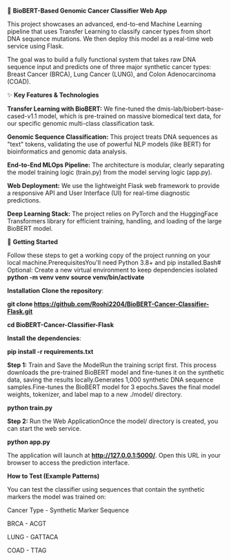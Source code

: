 🧬 **BioBERT-Based Genomic Cancer Classifier Web App**

This project showcases an advanced, end-to-end Machine Learning pipeline that uses Transfer Learning to classify cancer types from short DNA sequence mutations. We then deploy this model as a real-time web service using Flask.

The goal was to build a fully functional system that takes raw DNA sequence input and predicts one of three major synthetic cancer types: Breast Cancer (BRCA), Lung Cancer (LUNG), and Colon Adenocarcinoma (COAD).


✨ **Key Features & Technologies**

**Transfer Learning with BioBERT:** We fine-tuned the dmis-lab/biobert-base-cased-v1.1 model, which is pre-trained on massive biomedical text data, for our specific genomic multi-class classification task.

**Genomic Sequence Classification:** This project treats DNA sequences as "text" tokens, validating the use of powerful NLP models (like BERT) for bioinformatics and genomic data analysis.

**End-to-End MLOps Pipeline:** The architecture is modular, clearly separating the model training logic (train.py) from the model serving logic (app.py).

**Web Deployment:** We use the lightweight Flask web framework to provide a responsive API and User Interface (UI) for real-time diagnostic predictions.

**Deep Learning Stack:** The project relies on PyTorch and the HuggingFace Transformers library for efficient training, handling, and loading of the large BioBERT model.


🚀 **Getting Started**

Follow these steps to get a working copy of the project running on your local machine.PrerequisitesYou'll need Python 3.8+ and pip installed.Bash# Optional: Create a new virtual environment to keep dependencies isolated
**python -m venv venv
source venv/bin/activate**

**Installation**
**Clone the repository**:

**git clone https://github.com/Roohi2204/BioBERT-Cancer-Classifier-Flask.git**

**cd BioBERT-Cancer-Classifier-Flask**

**Install the dependencies**:

**pip install -r requirements.txt**

**Step 1:** Train and Save the ModelRun the training script first. This process downloads the pre-trained BioBERT model and fine-tunes it on the synthetic data, saving the results locally.Generates 1,000 synthetic DNA sequence samples.Fine-tunes the BioBERT model for 3 epochs.Saves the final model weights, tokenizer, and label map to a new ./model/ directory.

**python train.py**

**Step 2:** Run the Web ApplicationOnce the model/ directory is created, you can start the web service.

**python app.py**

The application will launch at **http://127.0.0.1:5000/**. 
Open this URL in your browser to access the prediction interface.


**How to Test (Example Patterns)**

You can test the classifier using sequences that contain the synthetic markers the model was trained on:

Cancer Type         -         Synthetic Marker Sequence


BRCA                -           ACGT

LUNG                -         GATTACA

COAD                -         TTAG

